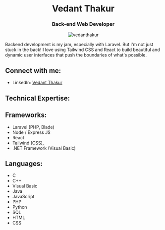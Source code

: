 <div align="center">
<h1>Vedant Thakur</h1>
<h3>Back-end Web Developer</h3>
</div>
<p align="center"> <img src="https://komarev.com/ghpvc/?username=vedanthakur&label=Profile%20views&color=0e75b6&style=flat" alt="vedanthakur" /> </p>

Backend development is my jam, especially with Laravel. But I'm not just stuck in the back! I love using Tailwind CSS and React to build beautiful and dynamic user interfaces that push the boundaries of what's possible.

## Connect with me:

- LinkedIn: [Vedant Thakur](https://linkedin.com/in/vedanthakur)

## Technical Expertise:

## Frameworks:
- Laravel (PHP, Blade)
- Node / Express JS
- React
- Tailwind (CSS),
- .NET Framework (Visual Basic)

## Languages:
- C
- C++
- Visual Basic
- Java
- JavaScript
- PHP
- Python
- SQL
- HTML
- CSS
